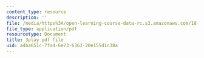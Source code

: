 ```yaml
---
content_type: resource
description: ''
file: /media/https%3A/open-learning-course-data-rc.s3.amazonaws.com/18-01sc-single-variable-calculus-fall-2010/a4ba651c7fa46e73636320e155d1c38a_0YGiDaUOse4.pdf
file_type: application/pdf
resourcetype: Document
title: 3play pdf file
uid: a4ba651c-7fa4-6e73-6363-20e155d1c38a
---
```

